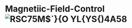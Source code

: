# Magnetiic-Field-Control![RSC75M$`}{O YL{YS{)4A58](https://user-images.githubusercontent.com/75611460/232655373-b7205042-e9f2-4cc7-b9da-b63e7123fac1.png)
